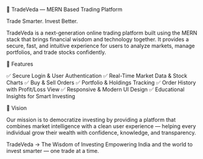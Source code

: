 📌 TradeVeda — MERN Based Trading Platform

Trade Smarter. Invest Better.

TradeVeda is a next-generation online trading platform built using the MERN stack that brings financial wisdom and technology together. It provides a secure, fast, and intuitive experience for users to analyze markets, manage portfolios, and trade stocks confidently.

🚀 Features

✅ Secure Login & User Authentication
✅ Real-Time Market Data & Stock Charts
✅ Buy & Sell Orders
✅ Portfolio & Holdings Tracking
✅ Order History with Profit/Loss View
✅ Responsive & Modern UI Design
✅ Educational Insights for Smart Investing

🎯 Vision

Our mission is to democratize investing by providing a platform that combines market intelligence with a clean user experience — helping every individual grow their wealth with confidence, knowledge, and transparency.

TradeVeda → The Wisdom of Investing
Empowering India and the world to invest smarter — one trade at a time.
